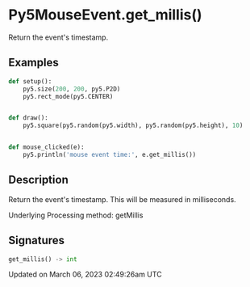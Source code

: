 # Py5MouseEvent.get_millis()

Return the event's timestamp.

## Examples

<div class="example-table">

<div class="example-row"><div class="example-cell-image">

</div><div class="example-cell-code">

```python
def setup():
    py5.size(200, 200, py5.P2D)
    py5.rect_mode(py5.CENTER)


def draw():
    py5.square(py5.random(py5.width), py5.random(py5.height), 10)


def mouse_clicked(e):
    py5.println('mouse event time:', e.get_millis())
```

</div></div>

</div>

## Description

Return the event's timestamp. This will be measured in milliseconds.

Underlying Processing method: getMillis

## Signatures

```python
get_millis() -> int
```

Updated on March 06, 2023 02:49:26am UTC
